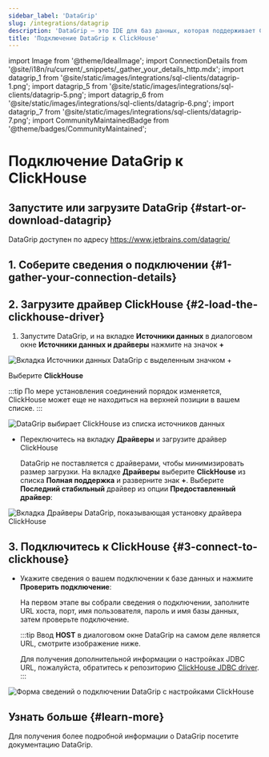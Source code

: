 ```yaml
---
sidebar_label: 'DataGrip'
slug: /integrations/datagrip
description: 'DataGrip — это IDE для баз данных, которая поддерживает ClickHouse из коробки.'
title: 'Подключение DataGrip к ClickHouse'
---
```


import Image from '@theme/IdealImage';
import ConnectionDetails from '@site/i18n/ru/current/_snippets/_gather_your_details_http.mdx';
import datagrip_1 from '@site/static/images/integrations/sql-clients/datagrip-1.png';
import datagrip_5 from '@site/static/images/integrations/sql-clients/datagrip-5.png';
import datagrip_6 from '@site/static/images/integrations/sql-clients/datagrip-6.png';
import datagrip_7 from '@site/static/images/integrations/sql-clients/datagrip-7.png';
import CommunityMaintainedBadge from '@theme/badges/CommunityMaintained';


# Подключение DataGrip к ClickHouse

<CommunityMaintainedBadge/>

## Запустите или загрузите DataGrip {#start-or-download-datagrip}

DataGrip доступен по адресу https://www.jetbrains.com/datagrip/

## 1. Соберите сведения о подключении {#1-gather-your-connection-details}
<ConnectionDetails />

## 2. Загрузите драйвер ClickHouse {#2-load-the-clickhouse-driver}

1. Запустите DataGrip, и на вкладке **Источники данных** в диалоговом окне **Источники данных и драйверы** нажмите на значок **+**

<Image img={datagrip_5} size="lg" border alt="Вкладка Источники данных DataGrip с выделенным значком +" />

  Выберите **ClickHouse**

  :::tip
  По мере установления соединений порядок изменяется, ClickHouse может еще не находиться на верхней позиции в вашем списке.
  :::

<Image img={datagrip_6} size="sm" border alt="DataGrip выбирает ClickHouse из списка источников данных" />

- Переключитесь на вкладку **Драйверы** и загрузите драйвер ClickHouse

  DataGrip не поставляется с драйверами, чтобы минимизировать размер загрузки. На вкладке **Драйверы** 
  выберите **ClickHouse** из списка **Полная поддержка** и разверните знак **+**. Выберите **Последний стабильный** драйвер из опции **Предоставленный драйвер**:

<Image img={datagrip_1} size="lg" border alt="Вкладка Драйверы DataGrip, показывающая установку драйвера ClickHouse" />

## 3. Подключитесь к ClickHouse {#3-connect-to-clickhouse}

- Укажите сведения о вашем подключении к базе данных и нажмите **Проверить подключение**:

  На первом этапе вы собрали сведения о подключении, заполните URL хоста, порт, имя пользователя, пароль и имя базы данных, затем проверьте подключение.

  :::tip
  Ввод **HOST** в диалоговом окне DataGrip на самом деле является URL, смотрите изображение ниже.

  Для получения дополнительной информации о настройках JDBC URL, пожалуйста, обратитесь к репозиторию [ClickHouse JDBC driver](https://github.com/ClickHouse/clickhouse-java).
  :::

<Image img={datagrip_7} size="md" border alt="Форма сведений о подключении DataGrip с настройками ClickHouse" />

## Узнать больше {#learn-more}

Для получения более подробной информации о DataGrip посетите документацию DataGrip.
